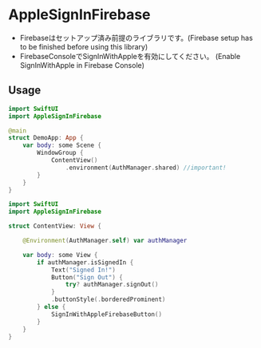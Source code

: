 # AppleSignInFirebase

- Firebaseはセットアップ済み前提のライブラリです。(Firebase setup has to be finished before using this library)
- FirebaseConsoleでSignInWithAppleを有効にしてください。 (Enable SignInWithApple in Firebase Console)

## Usage

```swift
import SwiftUI
import AppleSignInFirebase

@main
struct DemoApp: App {
    var body: some Scene {
        WindowGroup {
            ContentView()
                .environment(AuthManager.shared) //important!
        }
    }
}
```

```swift
import SwiftUI
import AppleSignInFirebase

struct ContentView: View {

    @Environment(AuthManager.self) var authManager

    var body: some View {
        if authManager.isSignedIn {
            Text("Signed In!")
            Button("Sign Out") {
                try? authManager.signOut()
            }
            .buttonStyle(.borderedProminent)
        } else {
            SignInWithAppleFirebaseButton()
        }
    }
}
```
